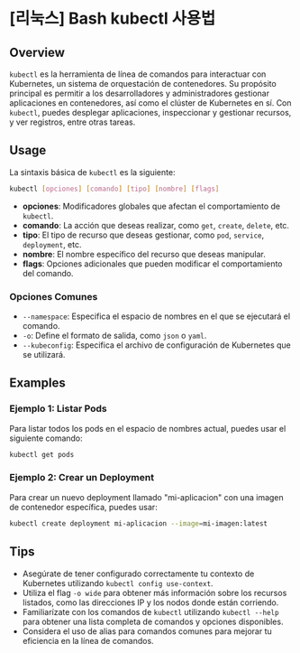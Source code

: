 # [리눅스] Bash kubectl 사용법

## Overview
`kubectl` es la herramienta de línea de comandos para interactuar con Kubernetes, un sistema de orquestación de contenedores. Su propósito principal es permitir a los desarrolladores y administradores gestionar aplicaciones en contenedores, así como el clúster de Kubernetes en sí. Con `kubectl`, puedes desplegar aplicaciones, inspeccionar y gestionar recursos, y ver registros, entre otras tareas.

## Usage
La sintaxis básica de `kubectl` es la siguiente:

```bash
kubectl [opciones] [comando] [tipo] [nombre] [flags]
```

- **opciones**: Modificadores globales que afectan el comportamiento de `kubectl`.
- **comando**: La acción que deseas realizar, como `get`, `create`, `delete`, etc.
- **tipo**: El tipo de recurso que deseas gestionar, como `pod`, `service`, `deployment`, etc.
- **nombre**: El nombre específico del recurso que deseas manipular.
- **flags**: Opciones adicionales que pueden modificar el comportamiento del comando.

### Opciones Comunes
- `--namespace`: Especifica el espacio de nombres en el que se ejecutará el comando.
- `-o`: Define el formato de salida, como `json` o `yaml`.
- `--kubeconfig`: Especifica el archivo de configuración de Kubernetes que se utilizará.

## Examples
### Ejemplo 1: Listar Pods
Para listar todos los pods en el espacio de nombres actual, puedes usar el siguiente comando:

```bash
kubectl get pods
```

### Ejemplo 2: Crear un Deployment
Para crear un nuevo deployment llamado "mi-aplicacion" con una imagen de contenedor específica, puedes usar:

```bash
kubectl create deployment mi-aplicacion --image=mi-imagen:latest
```

## Tips
- Asegúrate de tener configurado correctamente tu contexto de Kubernetes utilizando `kubectl config use-context`.
- Utiliza el flag `-o wide` para obtener más información sobre los recursos listados, como las direcciones IP y los nodos donde están corriendo.
- Familiarízate con los comandos de `kubectl` utilizando `kubectl --help` para obtener una lista completa de comandos y opciones disponibles.
- Considera el uso de alias para comandos comunes para mejorar tu eficiencia en la línea de comandos.
